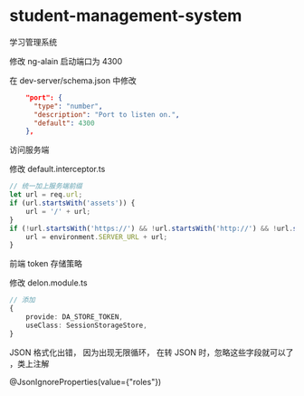 # student-management-system
学习管理系统



修改 ng-alain 启动端口为 4300 

在 dev-server/schema.json 中修改

```json
    "port": {
      "type": "number",
      "description": "Port to listen on.",
      "default": 4300
    },
```



访问服务端

修改 default.interceptor.ts 

```typescript
// 统一加上服务端前缀
let url = req.url;
if (url.startsWith('assets')) {
	url = '/' + url;
}
if (!url.startsWith('https://') && !url.startsWith('http://') && !url.startsWith('/assets')) {
	url = environment.SERVER_URL + url;
}
```



前端 token 存储策略

修改 delon.module.ts 

```typescript
// 添加
{
	provide: DA_STORE_TOKEN,
	useClass: SessionStorageStore,
}
```



JSON 格式化出错， 因为出现无限循环， 在转 JSON 时，忽略这些字段就可以了 ，类上注解

@JsonIgnoreProperties(value={"roles"})